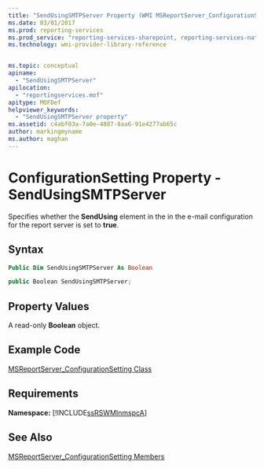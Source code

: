 ```yaml
---
title: "SendUsingSMTPServer Property (WMI MSReportServer_ConfigurationSetting) | Microsoft Docs"
ms.date: 03/01/2017
ms.prod: reporting-services
ms.prod_service: "reporting-services-sharepoint, reporting-services-native"
ms.technology: wmi-provider-library-reference


ms.topic: conceptual
apiname: 
  - "SendUsingSMTPServer"
apilocation: 
  - "reportingservices.mof"
apitype: MOFDef
helpviewer_keywords: 
  - "SendUsingSMTPServer property"
ms.assetid: c4abf03a-7a0e-4087-8aa6-91e4277ab65c
author: markingmyname
ms.author: maghan
---
```

# ConfigurationSetting Property - SendUsingSMTPServer
  Specifies whether the **SendUsing** element in the in the e-mail configuration for the report server is set to **true**.  
  
## Syntax  
  
```vb  
Public Dim SendUsingSMTPServer As Boolean  
```  
  
```csharp  
public Boolean SendUsingSMTPServer;  
```  
  
## Property Values  
 A read-only **Boolean** object.  
  
## Example Code  
 [MSReportServer_ConfigurationSetting Class](../../reporting-services/wmi-provider-library-reference/msreportserver-configurationsetting-class.md)  
  
## Requirements  
 **Namespace:** [!INCLUDE[ssRSWMInmspcA](../../includes/ssrswminmspca-md.md)]  
  
## See Also  
 [MSReportServer_ConfigurationSetting Members](../../reporting-services/wmi-provider-library-reference/msreportserver-configurationsetting-members.md)  
  
  
